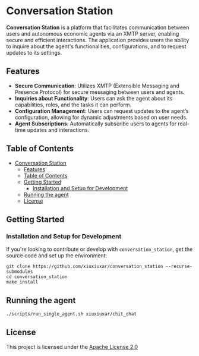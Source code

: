 # Conversation Station

**Conversation Station** is a platform that facilitates communication between users and autonomous economic agents via an XMTP server, enabling secure and efficient interactions. The application provides users the ability to inquire about the agent's functionalities, configurations, and to request updates to its settings.

## Features

- **Secure Communication**: Utilizes XMTP (Extensible Messaging and Presence Protocol) for secure messaging between users and agents.
- **Inquiries about Functionality**: Users can ask the agent about its capabilities, roles, and the tasks it can perform.
- **Configuration Management**: Users can request updates to the agent’s configuration, allowing for dynamic adjustments based on user needs.
- **Agent Subscriptions**: Automatically subscribe users to agents for real-time updates and interactions.



## Table of Contents

- [Conversation Station](#conversation-station)
  - [Features](#features)
  - [Table of Contents](#table-of-contents)
  - [Getting Started](#getting-started)
    - [Installation and Setup for Development](#installation-and-setup-for-development)
  - [Running the agent](#running-the-agent)
  - [License](#license)

## Getting Started

### Installation and Setup for Development

If you're looking to contribute or develop with `conversation_station`, get the source code and set up the environment:

```shell
git clone https://github.com/xiuxiuxar/conversation_station --recurse-submodules
cd conversation_station
make install
```

## Running the agent


```bash
./scripts/run_single_agent.sh xiuxiuxar/chit_chat
```

## License

This project is licensed under the [Apache License 2.0](https://www.apache.org/licenses/LICENSE-2.0)


